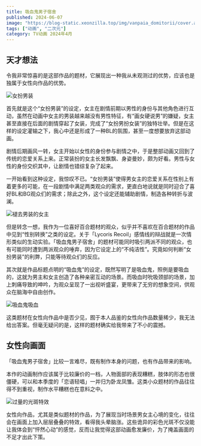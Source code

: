 ```yaml
---
title: 吸血鬼男子宿舍
published: 2024-06-07
image: "https://blog-static.xeonzilla.top/img/vanpaia_domitorii/cover.avif"
tags: ["动画", "二次元"]
category: TV动画 2024年4月
---
```

## 天才想法
令我非常惊喜的是这部作品的题材，它展现出一种我从未观测过的优势，应该也是独属于女性向作品的优势。

![女扮男装](https://blog-static.xeonzilla.top/img/vanpaia_domitorii/01.avif "女扮男装")

首先就是这个“女扮男装”的设定，女主在剧情前期以男性的身份与其他角色进行互动，虽然在动画中女主的男装越来越没有男性特征，有“画女硬说男”的嫌疑，女主甚至直接在后面的剧情穿起了女装，完成了“女扮男扮女装”的独特壮举。但是在这样的设定灌输之下，我心中还是形成了一种BL的氛围，甚至一度想要放弃这部动画。

剧情后期画风一转，女主开始以女性的身份参与剧情之中，于是整部动画又回到了传统的恋爱关系上来。正常装扮的女主长发飘飘、身姿曼妙，颇为好看。男性与女性的身份交织其中，让剧情也错综复杂了起来。

一开始看到这种设定，我惊叹不已。“女扮男装”使得男女主的恋爱关系在性别上有着更多的可能，在一段剧情中满足两类观众的需求，更直白地说就是同时迎合了喜好BL和BG观众们的需求；除此之外，这个设定还能辅助剧情，制造各种转折与波澜。

![褪去男装的女主](https://blog-static.xeonzilla.top/img/vanpaia_domitorii/02.avif "褪去男装的女主")

但是转念一想，我作为一位喜好百合题材的观众，似乎并不喜欢在百合题材的作品中见到“性别转换”之类的设定。关于「Lycoris Recoil」感情线的辩战就是一次情形类似的生动实验。「吸血鬼男子宿舍」的题材可能同时吸引两派不同的观众，也有可能同时遭到两派观众的唾弃，因为它设定上的“不纯洁性”。究竟如何判断“女扮男装”的利弊，只能等待观众们的反应。

其次就是作品标题点明的“吸血鬼”的设定，既然写明了是吸血鬼，照例是要吸血的，这就为男主和女主创造了各种亲密互动的场景。而吸血时吮吸颈部的场景，加上刺痛导致的呻吟，为观众呈现了一出视听盛宴，更带来了无穷的想象空间，供观众在脑海中自由创作。

![吸血鬼吸血](https://blog-static.xeonzilla.top/img/vanpaia_domitorii/03.avif "吸血鬼吸血")

这类题材在女性向作品中是否少见，囿于本人品鉴的女性向作品数量稀少，我无法给出答案。但毫无疑问的是，这样的题材确实给我带来了不小的震撼。

## 女性向画面
「吸血鬼男子宿舍」比较一言难尽，既有制作本身的问题，也有作品带来的影响。

本作的动画制作应该属于比较廉价的一档，人物面部的表现糟糕，肢体的形态也很僵硬，可以和本季度的「恋语轻唱」一并归为卧龙凤雏。这类小众题材的作品往往得不到重视，制作水平糟糕也在意料之中。

![过量的光斑特效](https://blog-static.xeonzilla.top/img/vanpaia_domitorii/04.avif "过量的光斑特效")

女性向作品，尤其是类似题材的作品，为了展现当时场景男女主心境的变化，往往会在画面上加入层层叠叠的特效，看得我头晕脑涨。这些诡异的彩色光斑不仅没能让我体会到“怦然心动”的感觉，反而让我觉得这部动画愈发廉价，为了掩盖画面的不足才出此下策。